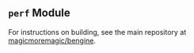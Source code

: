 ## `perf` Module
For instructions on building, see the main repository at
[magicmoremagic/bengine](https://github.com/magicmoremagic/bengine).
